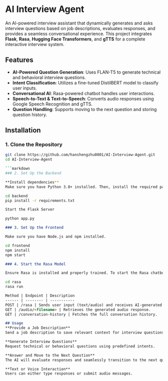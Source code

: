 # AI Interview Agent

An AI-powered interview assistant that dynamically generates and asks interview questions based on job descriptions, evaluates responses, and provides a seamless conversational experience. This project integrates **Flask**, **Rasa**, **Hugging Face Transformers**, and **gTTS** for a complete interactive interview system.

## Features

- **AI-Powered Question Generation**: Uses FLAN-T5 to generate technical and behavioral interview questions.  
- **Intent Classification**: Utilizes a fine-tuned DistilBERT model to classify user inputs.  
- **Conversational AI**: Rasa-powered chatbot handles user interactions.  
- **Speech-to-Text & Text-to-Speech**: Converts audio responses using Google Speech Recognition and gTTS.  
- **Question Handling**: Supports moving to the next question and storing question history.

## Installation

### 1. Clone the Repository

```bash
git clone https://github.com/hanshengzhu0001/AI-Interview-Agent.git
cd AI-Interview-Agent

```markdown
### 2. Set Up the Backend

**Install dependencies**  
Make sure you have Python 3.8+ installed. Then, install the required packages:
```

```bash
cd backend
pip install -r requirements.txt
```

```markdown
Start the Flask Server
```

```bash
python app.py
```

```markdown
### 3. Set Up the Frontend

Make sure you have Node.js and npm installed.
```

```bash
cd frontend
npm install
npm start
```

```markdown
### 4. Start the Rasa Model

Ensure Rasa is installed and properly trained. To start the Rasa chatbot:
```

```bash
cd rasa
rasa run
```

```markdown
Method | Endpoint | Description
------ | -------- | -----------
POST | /rasa | Sends user input (text/audio) and receives AI-generated response.
GET | /audio/<filename> | Retrieves the generated audio response.
GET | /conversation-history | Fetches the full conversation history.

## Usage
**Provide a Job Description**  
Send a job description to save relevant context for interview questions.

**Generate Interview Questions**  
Request technical or behavioral questions using predefined intents.

**Answer and Move to the Next Question**  
The AI will evaluate responses and seamlessly transition to the next question.

**Text or Voice Interaction**  
Users can either type responses or submit audio messages.
```
